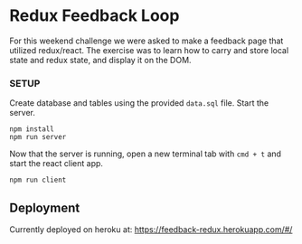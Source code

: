 # Redux Feedback Loop

For this weekend challenge we were asked to make a feedback page that utilized redux/react. 
The exercise was to learn how to carry and store local state and redux state, and display it on the DOM. 

### SETUP

Create database and tables using the provided `data.sql` file. Start the server.

```
npm install
npm run server
```

Now that the server is running, open a new terminal tab with `cmd + t` and start the react client app.

```
npm run client
```

## Deployment

Currently deployed on heroku at: https://feedback-redux.herokuapp.com/#/
